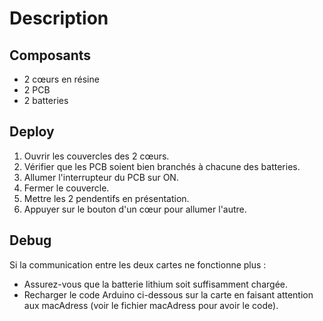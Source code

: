 # Description

## Composants
- 2 cœurs en résine
- 2 PCB
- 2 batteries

## Deploy
1. Ouvrir les couvercles des 2 cœurs.
2. Vérifier que les PCB soient bien branchés à chacune des batteries.
3. Allumer l'interrupteur du PCB sur ON.
4. Fermer le couvercle.
5. Mettre les 2 pendentifs en présentation.
6. Appuyer sur le bouton d'un cœur pour allumer l'autre.

## Debug
Si la communication entre les deux cartes ne fonctionne plus :
- Assurez-vous que la batterie lithium soit suffisamment chargée.
- Recharger le code Arduino ci-dessous sur la carte en faisant attention aux macAdress (voir le fichier macAdress pour avoir le code).
